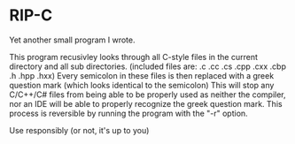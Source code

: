 # RIP-C

Yet another small program I wrote.

This program recusivley looks through all C-style files in the current directory and all sub directories. (included files are: .c .cc .cs .cpp .cxx .cbp .h .hpp .hxx)
Every semicolon in these files is then replaced with a greek question mark (which looks identical to the semicolon)
This will stop any C/C++/C# files from being able to be properly used as neither the compiler, nor an IDE will be able to properly recognize the greek question mark. This process is reversible by running the program with the "-r" option.

Use responsibly (or not, it's up to you)
